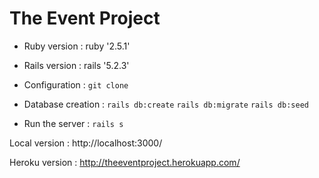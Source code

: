 # The Event Project

* Ruby version : ruby '2.5.1'

* Rails version : rails '5.2.3'

* Configuration : ```git clone```

* Database creation : 
 ```rails db:create```
 ```rails db:migrate```
 ```rails db:seed```

* Run the server : ```rails s```

Local version : http://localhost:3000/

Heroku version : http://theeventproject.herokuapp.com/